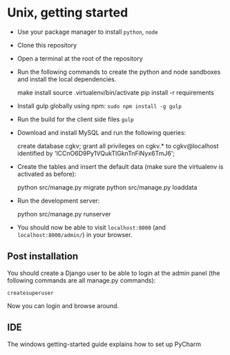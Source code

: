 # Unix, getting started

- Use your package manager to install `python`, `node`
- Clone this repository
- Open a terminal at the root of the repository
- Run the following commands to create the python and node sandboxes and install the local
   dependencies.

    make install
	  source .virtualenv/bin/activate
	  pip install -r requirements

- Install gulp globally using npm: `sudo npm install -g gulp`

- Run the build for the client side files `gulp`

- Download and install MySQL and run the following queries:

    create database cgkv;
    grant all privileges on cgkv.* to cgkv@localhost identified by 'lCCnO6D9Py1VQukTlGknTnFiNyx6TmJ6';

- Create the tables and insert the default data (make sure the virtualenv is activated as before):

	python src/manage.py migrate
	python src/manage.py loaddata

-  Run the development server:

	python src/manage.py runserver

-  You should now be able to visit `localhost:8000` (and `localhost:8000/admin/`) in your browser.

## Post installation

You should create a Django user to be able to login at the admin panel (the following commands are
all manage.py commands):

    createsuperuser

Now you can login and browse around.

## IDE

The windows getting-started guide explains how to set up PyCharm
